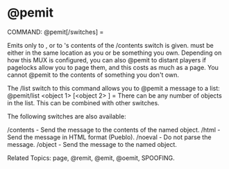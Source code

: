 # @pemit

COMMAND: @pemit[/switches] <what>=<message>

Emits <message> only to <what>, or to <what>'s contents of the /contents
switch is given.  <what> must be either in the same location as you or be
something you own.  Depending on how this MUX is configured, you can also
@pemit to distant players if pagelocks allow you to page them, and this
costs as much as a page.  You cannot @pemit to the contents of something
you don't own.

The /list switch to this command allows you to @pemit a message to
a list:  @pemit/list <object 1> [<object 2> <object N>] = <message>
There can be any number of objects in the list.  This can be combined with
other switches.

The following switches are also available:

  /contents - Send the message to the contents of the named object.
  /html     - Send the message in HTML format (Pueblo).
  /noeval   - Do not parse the message.
  /object   - Send the message to the named object.

Related Topics: page, @remit, @emit, @oemit, SPOOFING.
